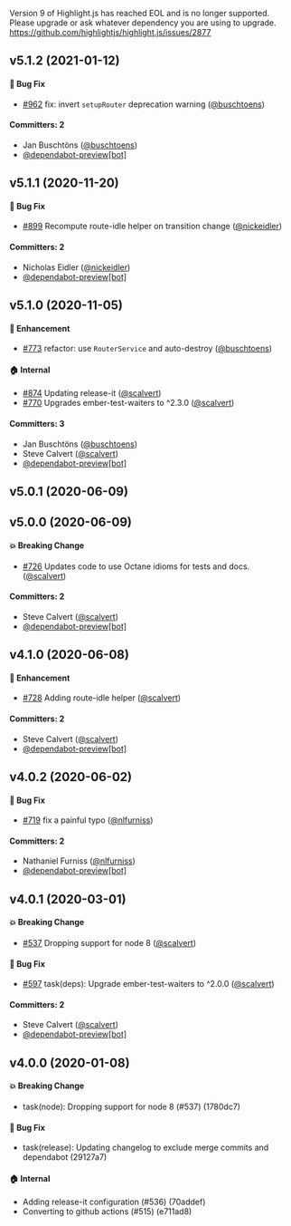Version 9 of Highlight.js has reached EOL and is no longer supported.
Please upgrade or ask whatever dependency you are using to upgrade.
https://github.com/highlightjs/highlight.js/issues/2877

## v5.1.2 (2021-01-12)

#### :bug: Bug Fix
* [#962](https://github.com/ember-app-scheduler/ember-app-scheduler/pull/962) fix: invert `setupRouter` deprecation warning ([@buschtoens](https://github.com/buschtoens))

#### Committers: 2
- Jan Buschtöns ([@buschtoens](https://github.com/buschtoens))
- [@dependabot-preview[bot]](https://github.com/apps/dependabot-preview)

## v5.1.1 (2020-11-20)

#### :bug: Bug Fix
* [#899](https://github.com/ember-app-scheduler/ember-app-scheduler/pull/899) Recompute route-idle helper on transition change ([@nickeidler](https://github.com/nickeidler))

#### Committers: 2
- Nicholas Eidler ([@nickeidler](https://github.com/nickeidler))
- [@dependabot-preview[bot]](https://github.com/apps/dependabot-preview)

## v5.1.0 (2020-11-05)

#### :rocket: Enhancement
* [#773](https://github.com/ember-app-scheduler/ember-app-scheduler/pull/773) refactor: use `RouterService` and auto-destroy ([@buschtoens](https://github.com/buschtoens))

#### :house: Internal
* [#874](https://github.com/ember-app-scheduler/ember-app-scheduler/pull/874) Updating release-it ([@scalvert](https://github.com/scalvert))
* [#770](https://github.com/ember-app-scheduler/ember-app-scheduler/pull/770) Upgrades ember-test-waiters to ^2.3.0 ([@scalvert](https://github.com/scalvert))

#### Committers: 3
- Jan Buschtöns ([@buschtoens](https://github.com/buschtoens))
- Steve Calvert ([@scalvert](https://github.com/scalvert))
- [@dependabot-preview[bot]](https://github.com/apps/dependabot-preview)

## v5.0.1 (2020-06-09)

## v5.0.0 (2020-06-09)

#### :boom: Breaking Change
* [#726](https://github.com/ember-app-scheduler/ember-app-scheduler/pull/726) Updates code to use Octane idioms for tests and docs. ([@scalvert](https://github.com/scalvert))

#### Committers: 2
- Steve Calvert ([@scalvert](https://github.com/scalvert))
- [@dependabot-preview[bot]](https://github.com/apps/dependabot-preview)

## v4.1.0 (2020-06-08)

#### :rocket: Enhancement
* [#728](https://github.com/ember-app-scheduler/ember-app-scheduler/pull/728) Adding route-idle helper ([@scalvert](https://github.com/scalvert))

#### Committers: 2
- Steve Calvert ([@scalvert](https://github.com/scalvert))
- [@dependabot-preview[bot]](https://github.com/apps/dependabot-preview)

## v4.0.2 (2020-06-02)

#### :bug: Bug Fix
* [#719](https://github.com/ember-app-scheduler/ember-app-scheduler/pull/719) fix a painful typo ([@nlfurniss](https://github.com/nlfurniss))

#### Committers: 2
- Nathaniel Furniss ([@nlfurniss](https://github.com/nlfurniss))
- [@dependabot-preview[bot]](https://github.com/apps/dependabot-preview)

## v4.0.1 (2020-03-01)

#### :boom: Breaking Change
* [#537](https://github.com/ember-app-scheduler/ember-app-scheduler/pull/537) Dropping support for node 8 ([@scalvert](https://github.com/scalvert))

#### :bug: Bug Fix
* [#597](https://github.com/ember-app-scheduler/ember-app-scheduler/pull/597) task(deps): Upgrade ember-test-waiters to ^2.0.0 ([@scalvert](https://github.com/scalvert))

#### Committers: 2
- Steve Calvert ([@scalvert](https://github.com/scalvert))
- [@dependabot-preview[bot]](https://github.com/apps/dependabot-preview)

## v4.0.0 (2020-01-08)

#### :boom: Breaking Change
* task(node): Dropping support for node 8 (#537) (1780dc7)

#### :bug: Bug Fix
* task(release): Updating changelog to exclude merge commits and dependabot (29127a7)

#### :house: Internal
* Adding release-it configuration (#536) (70addef)
* Converting to github actions (#515) (e711ad8)

